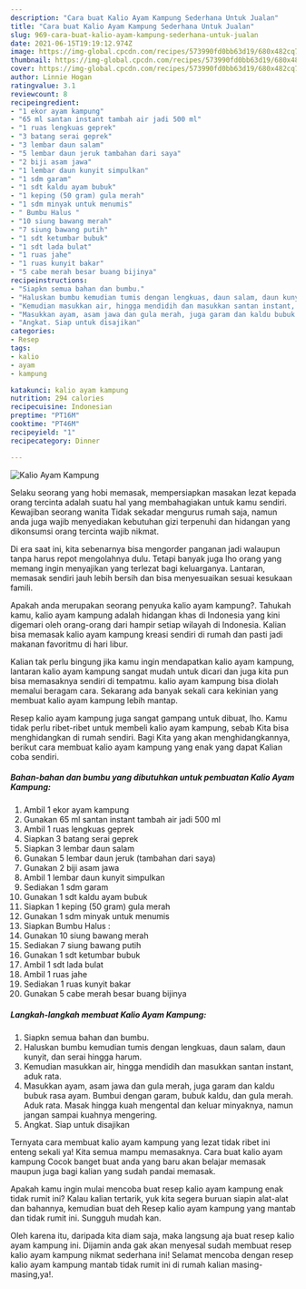 ```yaml
---
description: "Cara buat Kalio Ayam Kampung Sederhana Untuk Jualan"
title: "Cara buat Kalio Ayam Kampung Sederhana Untuk Jualan"
slug: 969-cara-buat-kalio-ayam-kampung-sederhana-untuk-jualan
date: 2021-06-15T19:19:12.974Z
image: https://img-global.cpcdn.com/recipes/573990fd0bb63d19/680x482cq70/kalio-ayam-kampung-foto-resep-utama.jpg
thumbnail: https://img-global.cpcdn.com/recipes/573990fd0bb63d19/680x482cq70/kalio-ayam-kampung-foto-resep-utama.jpg
cover: https://img-global.cpcdn.com/recipes/573990fd0bb63d19/680x482cq70/kalio-ayam-kampung-foto-resep-utama.jpg
author: Linnie Hogan
ratingvalue: 3.1
reviewcount: 8
recipeingredient:
- "1 ekor ayam kampung"
- "65 ml santan instant tambah air jadi 500 ml"
- "1 ruas lengkuas geprek"
- "3 batang serai geprek"
- "3 lembar daun salam"
- "5 lembar daun jeruk tambahan dari saya"
- "2 biji asam jawa"
- "1 lembar daun kunyit simpulkan"
- "1 sdm garam"
- "1 sdt kaldu ayam bubuk"
- "1 keping (50 gram) gula merah"
- "1 sdm minyak untuk menumis"
- " Bumbu Halus "
- "10 siung bawang merah"
- "7 siung bawang putih"
- "1 sdt ketumbar bubuk"
- "1 sdt lada bulat"
- "1 ruas jahe"
- "1 ruas kunyit bakar"
- "5 cabe merah besar buang bijinya"
recipeinstructions:
- "Siapkn semua bahan dan bumbu."
- "Haluskan bumbu kemudian tumis dengan lengkuas, daun salam, daun kunyit, dan serai hingga harum."
- "Kemudian masukkan air, hingga mendidih dan masukkan santan instant, aduk rata."
- "Masukkan ayam, asam jawa dan gula merah, juga garam dan kaldu bubuk rasa ayam. Bumbui dengan garam, bubuk kaldu, dan gula merah. Aduk rata. Masak hingga kuah mengental dan keluar minyaknya, namun jangan sampai kuahnya mengering."
- "Angkat. Siap untuk disajikan"
categories:
- Resep
tags:
- kalio
- ayam
- kampung

katakunci: kalio ayam kampung 
nutrition: 294 calories
recipecuisine: Indonesian
preptime: "PT16M"
cooktime: "PT46M"
recipeyield: "1"
recipecategory: Dinner

---
```



![Kalio Ayam Kampung](https://img-global.cpcdn.com/recipes/573990fd0bb63d19/680x482cq70/kalio-ayam-kampung-foto-resep-utama.jpg)

Selaku seorang yang hobi memasak, mempersiapkan masakan lezat kepada orang tercinta adalah suatu hal yang membahagiakan untuk kamu sendiri. Kewajiban seorang  wanita Tidak sekadar mengurus rumah saja, namun anda juga wajib menyediakan kebutuhan gizi terpenuhi dan hidangan yang dikonsumsi orang tercinta wajib nikmat.

Di era  saat ini, kita sebenarnya bisa mengorder panganan jadi walaupun tanpa harus repot mengolahnya dulu. Tetapi banyak juga lho orang yang memang ingin menyajikan yang terlezat bagi keluarganya. Lantaran, memasak sendiri jauh lebih bersih dan bisa menyesuaikan sesuai kesukaan famili. 



Apakah anda merupakan seorang penyuka kalio ayam kampung?. Tahukah kamu, kalio ayam kampung adalah hidangan khas di Indonesia yang kini digemari oleh orang-orang dari hampir setiap wilayah di Indonesia. Kalian bisa memasak kalio ayam kampung kreasi sendiri di rumah dan pasti jadi makanan favoritmu di hari libur.

Kalian tak perlu bingung jika kamu ingin mendapatkan kalio ayam kampung, lantaran kalio ayam kampung sangat mudah untuk dicari dan juga kita pun bisa memasaknya sendiri di tempatmu. kalio ayam kampung bisa diolah memalui beragam cara. Sekarang ada banyak sekali cara kekinian yang membuat kalio ayam kampung lebih mantap.

Resep kalio ayam kampung juga sangat gampang untuk dibuat, lho. Kamu tidak perlu ribet-ribet untuk membeli kalio ayam kampung, sebab Kita bisa menghidangkan di rumah sendiri. Bagi Kita yang akan menghidangkannya, berikut cara membuat kalio ayam kampung yang enak yang dapat Kalian coba sendiri.

<!--inarticleads1-->

##### Bahan-bahan dan bumbu yang dibutuhkan untuk pembuatan Kalio Ayam Kampung:

1. Ambil 1 ekor ayam kampung
1. Gunakan 65 ml santan instant tambah air jadi 500 ml
1. Ambil 1 ruas lengkuas geprek
1. Siapkan 3 batang serai geprek
1. Siapkan 3 lembar daun salam
1. Gunakan 5 lembar daun jeruk (tambahan dari saya)
1. Gunakan 2 biji asam jawa
1. Ambil 1 lembar daun kunyit simpulkan
1. Sediakan 1 sdm garam
1. Gunakan 1 sdt kaldu ayam bubuk
1. Siapkan 1 keping (50 gram) gula merah
1. Gunakan 1 sdm minyak untuk menumis
1. Siapkan  Bumbu Halus :
1. Gunakan 10 siung bawang merah
1. Sediakan 7 siung bawang putih
1. Gunakan 1 sdt ketumbar bubuk
1. Ambil 1 sdt lada bulat
1. Ambil 1 ruas jahe
1. Sediakan 1 ruas kunyit bakar
1. Gunakan 5 cabe merah besar buang bijinya




<!--inarticleads2-->

##### Langkah-langkah membuat Kalio Ayam Kampung:

1. Siapkn semua bahan dan bumbu.
1. Haluskan bumbu kemudian tumis dengan lengkuas, daun salam, daun kunyit, dan serai hingga harum.
1. Kemudian masukkan air, hingga mendidih dan masukkan santan instant, aduk rata.
1. Masukkan ayam, asam jawa dan gula merah, juga garam dan kaldu bubuk rasa ayam. Bumbui dengan garam, bubuk kaldu, dan gula merah. Aduk rata. Masak hingga kuah mengental dan keluar minyaknya, namun jangan sampai kuahnya mengering.
1. Angkat. Siap untuk disajikan




Ternyata cara membuat kalio ayam kampung yang lezat tidak ribet ini enteng sekali ya! Kita semua mampu memasaknya. Cara buat kalio ayam kampung Cocok banget buat anda yang baru akan belajar memasak maupun juga bagi kalian yang sudah pandai memasak.

Apakah kamu ingin mulai mencoba buat resep kalio ayam kampung enak tidak rumit ini? Kalau kalian tertarik, yuk kita segera buruan siapin alat-alat dan bahannya, kemudian buat deh Resep kalio ayam kampung yang mantab dan tidak rumit ini. Sungguh mudah kan. 

Oleh karena itu, daripada kita diam saja, maka langsung aja buat resep kalio ayam kampung ini. Dijamin anda gak akan menyesal sudah membuat resep kalio ayam kampung nikmat sederhana ini! Selamat mencoba dengan resep kalio ayam kampung mantab tidak rumit ini di rumah kalian masing-masing,ya!.

